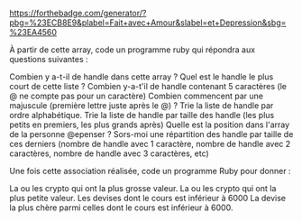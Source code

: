 https://forthebadge.com/generator/?pbg=%23ECB8E9&plabel=Fait+avec+Amour&slabel=et+Depression&sbg=%23EA4560

À partir de cette array, code un programme ruby qui répondra aux questions suivantes :

Combien y a-t-il de handle dans cette array ?
Quel est le handle le plus court de cette liste ?
Combien y-a-t'il de handle contenant 5 caractères (le @ ne compte pas pour un caractère)
Combien commencent par une majuscule (première lettre juste après le @) ?
Trie la liste de handle par ordre alphabétique.
Trie la liste de handle par taille des handle (les plus petits en premiers, les plus grands après)
Quelle est la position dans l'array de la personne @epenser ?
Sors-moi une répartition des handle par taille de ces derniers (nombre de handle avec 1 caractère, nombre de handle avec 2 caractères, nombre de handle avec 3 caractères, etc)



Une fois cette association réalisée, code un programme Ruby pour donner :

La ou les crypto qui ont la plus grosse valeur.
La ou les crypto qui ont la plus petite valeur.
Les devises dont le cours est inférieur à 6000
La devise la plus chère parmi celles dont le cours est inférieur à 6000.
